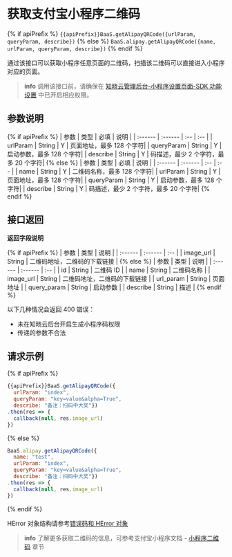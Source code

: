 # 获取支付宝小程序二维码

{% if apiPrefix %}
`{{apiPrefix}}BaaS.getAlipayQRCode({urlParam, queryParam, describe})`
{% else %}
`BaaS.alipay.getAlipayQRCode({name, urlParam, queryParam, describe})`
{% endif %}


通过该接口可以获取小程序任意页面的二维码，扫描该二维码可以直接进入小程序对应的页面。

> **info**
> 调用该接口前，请确保在 [知晓云管理后台-小程序设置页面-SDK 功能设置](https://cloud.minapp.com/dashboard/#/app/settings/sdk/) 中已开启相应权限。

## 参数说明

{% if apiPrefix %}
| 参数    | 类型    | 必填 | 说明 |
| :------ | :------ | :-- | :-- |
| urlParam | String  | Y   | 页面地址，最多 128 个字符|
| queryParam  | String   | Y   | 启动参数，最多 128 个字符|
| describe | String | Y   | 码描述，最少 2 个字符，最多 20 个字符|
{% else %}
| 参数    | 类型    | 必填 | 说明 |
| :------ | :------ | :-- | :-- |
| name    | String  | Y   | 二维码名称，最多 128 个字符|
| urlParam | String  | Y   | 页面地址，最多 128 个字符|
| queryParam  | String   | Y   | 启动参数，最多 128 个字符|
| describe | String | Y   | 码描述，最少 2 个字符，最多 20 个字符|
{% endif %}


## 接口返回

**返回字段说明**

{% if apiPrefix %}
| 参数    | 类型    | 说明 |
| :------ | :------ | :-- |
| image_url  | String  | 二维码地址，二维码的下载链接 |
{% else %}
| 参数    | 类型    | 说明 |
| :------ | :------ | :-- |
| id      | String  | 二维码 ID |
| name    | String  | 二维码名称 |
| image_url  | String  | 二维码地址，二维码的下载链接 |
| url_param  | String  | 页面地址 |
| query_param  | String  | 启动参数 |
| describe  | String  | 描述 |
{% endif %}

以下几种情况会返回 400 错误：

- 未在知晓云后台开启生成小程序码权限
- 传递的参数不合法


## 请求示例

{% if apiPrefix %}
```js
{{apiPrefix}}BaaS.getAlipayQRCode({
  urlParam: "index",
  queryParam: "key=value&alpha=True",
  describe: "备注：扫码中大奖"})
.then(res => {
  callback(null, res.image_url)
})
```
{% else %}
```js
BaaS.alipay.getAlipayQRCode({
  name: "test",
  urlParam: "index",
  queryParam: "key=value&alpha=True",
  describe: "备注：扫码中大奖"})
.then(res => {
  callback(null, res.image_url)
})
```
{% endif %}

HError 对象结构请参考[错误码和 HError 对象](/js-sdk/error-code.md)

> **info**
> 了解更多获取二维码的信息，可参考支付宝小程序文档 - [小程序二维码](https://docs.alipay.com/mini/introduce/qrcode) 章节
